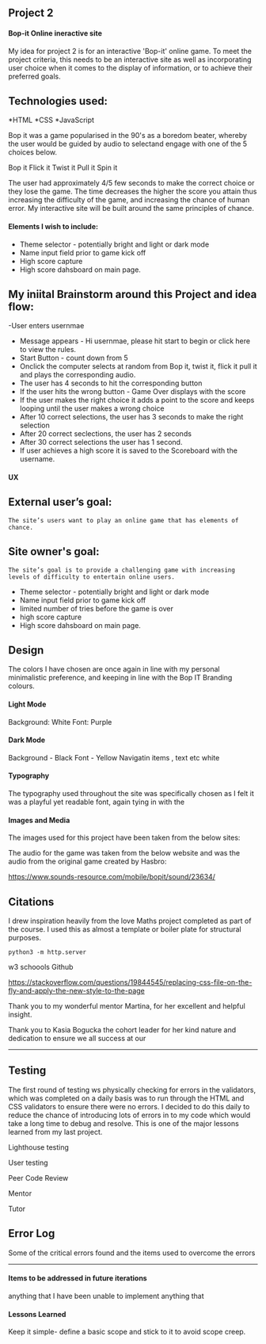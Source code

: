 ## Project 2


####  Bop-it Online ineractive site
My idea for project 2 is for an interactive 'Bop-it' online game. To meet the project criteria, this needs to be an interactive site as well as incorporating user choice when it comes to the display of information, or to achieve their preferred goals.

## Technologies used:
*HTML
*CSS
*JavaScript

Bop it was a game popularised in the 90's as a boredom beater, whereby the user would be guided by audio to selectand engage with one of the 5 choices below.

  Bop it
  Flick it
  Twist it 
  Pull it
  Spin it 

The user had approximately 4/5 few seconds to make the correct choice or they lose the game. The time decreases the higher the score you attain thus increasing the difficulty of the game, and increasing the chance of human error. My interactive site will be built around the same principles of chance.

#### Elements I wish to include:

* Theme selector - potentially bright and light or dark mode
* Name input field prior to game kick off
* High score capture 
* High score dahsboard on main page.


## My iniital Brainstorm around this Project and idea flow:
-User enters usernmae
* Message appears - Hi usernmae, please hit start to begin or click here to view the rules. 
* Start Button - count down from 5
 * Onclick the computer selects at random from Bop it, twist it, flick it pull it and plays the corresponding audio.
* The user has 4 seconds to hit the corresponding button
* If the user hits the wrong button - Game Over displays with the score
* If the user makes the right choice it adds a point to the score and keeps looping until the user makes a wrong choice
* After 10 correct selections, the user has 3 seconds to make the right selection
* After 20 correct seclections, the user has 2 seconds
* After 30 correct selections the user has 1 second.
* If user achieves a high score it is saved to the Scoreboard with the username. 

#### UX
##  External user’s goal:

    The site’s users want to play an online game that has elements of chance.

##  Site owner's goal:

    The site’s goal is to provide a challenging game with increasing levels of difficulty to entertain online users.

    
    
* Theme selector - potentially bright and light or dark mode
* Name input field prior to game kick off
* limited number of tries before the game is over
* high score capture 
* High score dahsboard on main page.


## Design
The colors I have chosen are once again in line with my personal minimalistic preference, and keeping in line with the Bop IT Branding colours.

#### Light Mode
Background: White
Font: Purple

#### Dark Mode
Background - Black 
Font - Yellow
Navigatin items , text etc white


#### Typography
The typography used throughout the site was specifically chosen as I felt it was a playful yet readable font, again tying in with the 


#### Images and Media
The images used for this project have been taken from the below sites:


The audio for the game was taken from the below website and was the audio from the original game created by Hasbro:

https://www.sounds-resource.com/mobile/bopit/sound/23634/


## Citations
I drew inspiration heavily from the love Maths project completed as part of the course. I used this as almost a template or boiler plate for structural purposes.

`python3 -m http.server`


w3 schoools
Github

https://stackoverflow.com/questions/19844545/replacing-css-file-on-the-fly-and-apply-the-new-style-to-the-page

Thank you to my wonderful mentor Martina, for her excellent and helpful insight.

Thank you to Kasia Bogucka the cohort leader for her kind nature and dedication to ensure we all success at our 

------

## Testing

The first round of testing ws physically checking for errors in the validators, which was completed on a daily basis was to run through the HTML and CSS validators to ensure there were no errors. I decided to do this daily to reduce the chance of introducing lots of errors in to my code which would take a long time to debug and resolve. This is one of the major lessons learned from my last project.

Lighthouse testing 

User testing

Peer Code Review 

Mentor 

Tutor



## Error Log 
Some of the critical errors found and the items used to overcome the errors


------

#### Items to be addressed in future iterations
anything that I have been unable to implement
anything that 

#### Lessons Learned
Keep it simple- define a basic scope and stick to it to avoid scope creep.

